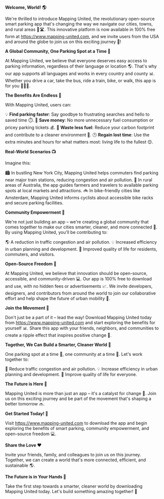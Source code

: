 **Welcome, World! 🌎**

We're thrilled to introduce Mapping United, the revolutionary open-source smart parking app that's changing the way we navigate our cities, towns, and rural areas 🚗🛣️. This innovative platform is now available in 100% free form at https://www.mapping-united.com, and we invite users from the USA and around the globe to join us on this exciting journey 🌟!

**A Global Community, One Parking Spot at a Time 💪**

At Mapping United, we believe that everyone deserves easy access to parking information, regardless of their language or location 🌎. That's why our app supports all languages and works in every country and county 📊. Whether you drive a car, take the bus, ride a train, bike, or walk, this app is for you 🚴‍♀️🚌.

**The Benefits Are Endless 🤯**

With Mapping United, users can:

💡 **Find parking faster**: Say goodbye to frustrating searches and hello to saved time ⏱️.
💸 **Save money**: No more unnecessary fuel consumption or pricey parking tickets 💰.
💚 **Waste less fuel**: Reduce your carbon footprint and contribute to a cleaner environment 🌿.
🕒 **Regain lost time**: Use the extra minutes and hours for what matters most: living life to the fullest 😊.

**Real-World Scenarios 📺**

Imagine this:

🏙️ In bustling New York City, Mapping United helps commuters find parking near major train stations, reducing congestion and air pollution.
🌳 In rural areas of Australia, the app guides farmers and travelers to available parking spots at local markets and attractions.
🚲 In bike-friendly cities like Amsterdam, Mapping United informs cyclists about accessible bike racks and secure parking facilities.

**Community Empowerment 🤝**

We're not just building an app – we're creating a global community that comes together to make our cities smarter, cleaner, and more connected 💖. By using Mapping United, you'll be contributing to:

🌎 A reduction in traffic congestion and air pollution.
💡 Increased efficiency in urban planning and development.
👥 Improved quality of life for residents, commuters, and visitors.

**Open-Source Freedom 🚀**

At Mapping United, we believe that innovation should be open-source, accessible, and community-driven 💻. Our app is 100% free to download and use, with no hidden fees or advertisements 📈. We invite developers, designers, and contributors from around the world to join our collaborative effort and help shape the future of urban mobility 🚀.

**Join the Movement 🎉**

Don't just be a part of it – lead the way! Download Mapping United today from https://www.mapping-united.com and start exploring the benefits for yourself 📊. Share this app with your friends, neighbors, and communities to create a ripple effect that inspires positive change 🌊.

**Together, We Can Build a Smarter, Cleaner World 🌟**

One parking spot at a time 🚗, one community at a time 💖. Let's work together to:

🔹 Reduce traffic congestion and air pollution.
💡 Increase efficiency in urban planning and development.
👥 Improve quality of life for everyone.

**The Future is Here 👀**

Mapping United is more than just an app – it's a catalyst for change 🌟. Join us on this exciting journey and be part of the movement that's shaping a better tomorrow 🔜.

**Get Started Today! 🎉**

Visit https://www.mapping-united.com to download the app and begin exploring the benefits of smart parking, community empowerment, and open-source freedom 💻.

**Share the Love ❤️**

Invite your friends, family, and colleagues to join us on this journey. Together, we can create a world that's more connected, efficient, and sustainable 🌎.

**The Future is in Your Hands 👊**

Take the first step towards a smarter, cleaner world by downloading Mapping United today. Let's build something amazing together! 💖